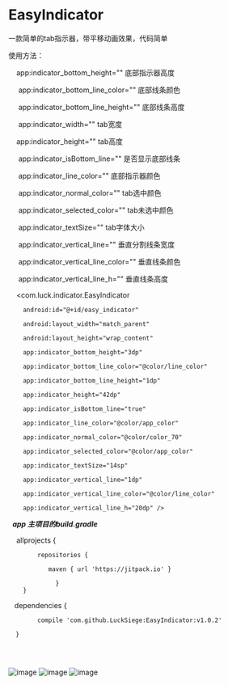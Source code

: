 # EasyIndicator

一款简单的tab指示器，带平移动画效果，代码简单

使用方法：
      
      
      app:indicator_bottom_height="" 底部指示器高度
      
      app:indicator_bottom_line_color="" 底部线条颜色
      
      app:indicator_bottom_line_height="" 底部线条高度
      
      app:indicator_width="" tab宽度
      
      app:indicator_height="" tab高度
      
      app:indicator_isBottom_line="" 是否显示底部线条
      
      app:indicator_line_color="" 底部指示器颜色
      
      app:indicator_normal_color="" tab选中颜色
      
      app:indicator_selected_color="" tab未选中颜色
      
      app:indicator_textSize="" tab字体大小
      
      app:indicator_vertical_line="" 垂直分割线条宽度
      
      app:indicator_vertical_line_color="" 垂直线条颜色
      
      app:indicator_vertical_line_h=""  垂直线条高度
      
      <com.luck.indicator.EasyIndicator
      
        android:id="@+id/easy_indicator"
        
        android:layout_width="match_parent"
        
        android:layout_height="wrap_content"
        
        app:indicator_bottom_height="3dp"
        
        app:indicator_bottom_line_color="@color/line_color"
        
        app:indicator_bottom_line_height="1dp"
        
        app:indicator_height="42dp"
        
        app:indicator_isBottom_line="true"
        
        app:indicator_line_color="@color/app_color"
        
        app:indicator_normal_color="@color/color_70"
        
        app:indicator_selected_color="@color/app_color"
        
        app:indicator_textSize="14sp"
        
        app:indicator_vertical_line="1dp"
        
        app:indicator_vertical_line_color="@color/line_color"
        
        app:indicator_vertical_line_h="20dp" />

   ***app 主项目的build.gradle***
   
    
    allprojects {
    
		    repositories {
       
			   maven { url 'https://jitpack.io' }
      
		         }
	    }
    
    dependencies {
  
	        compile 'com.github.LuckSiege:EasyIndicator:v1.0.2'
         
 	  }
	  
        
        

![image](https://github.com/LuckSiege/EasyIndicator/blob/master/image/4C47A389C02BC3FD7680CF3935F1F916.jpg)
![image](https://github.com/LuckSiege/EasyIndicator/blob/master/image/7F8892258BE7624FF6ACE4A3BE558C43.jpg)
![image](https://github.com/LuckSiege/EasyIndicator/blob/master/image/859EEDFA1A7C7EEB8B071E93AEC37BB5.jpg)
